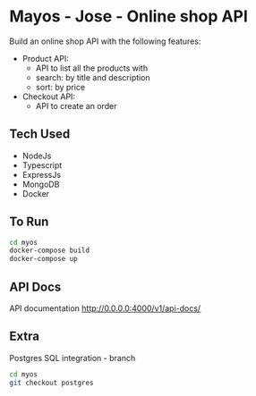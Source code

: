 # Mayos - Jose  - Online shop API

Build an online shop API with the following features:
- Product API:
  - API to list all the products with
  - search: by title and description
  - sort: by price
- Checkout API:
     - API to create an order
## Tech Used

- NodeJs
- Typescript
- ExpressJs
- MongoDB
- Docker 

## To Run 

```sh
cd myos
docker-compose build
docker-compose up
```


## API Docs

API documentation
<http://0.0.0.0:4000/v1/api-docs/>

## Extra 

Postgres  SQL  integration  - branch

```sh
cd myos
git checkout postgres
```
